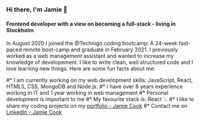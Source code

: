 ### Hi there, I'm Jamie 👋

#### Frontend developer with a view on becoming a full-stack - living in Stockholm

In August 2020 I joined the @Technigo coding bootcamp: A 24-week fast-paced remote boot-camp and graduate in February 2021. I previously worked as a web management assistant and wanted to increase my knowledge of developement. I like to write clean, well structured code and I love learning new things. Here are some fun facts about me:

#* I am currently working on my web development skills: JavaScript, React, HTML5, CSS, MongoDB and Node.js.
#* I have over 8 years experience working in IT and 1 year working in web management 
#* Personal development is important to me
#* My favourite stack is: React 💥
#* I like to share my coding projects on my [portfolio - Jamie Cook](https://jamiecook.netlify.app/)
#* Contact me on [LinkedIn - Jamie Cook](https://www.linkedin.com/in/jamiepcook)
<!--
**the-j-curl/the-j-curl** is a ✨ _special_ ✨ repository because its `README.md` (this file) appears on your GitHub profile.

Here are some ideas to get you started:

- 🔭 I’m currently working on my frontend and backend developer skills @Technigo coding bootcamp
- 🌱 Favolurite stack:
- 👯 I’m looking to collaborate on ...
- 🤔 I’m looking for help with ...
- 💬 Ask me about ...
- 📫 Contact me on LinkedIn: https://www.linkedin.com/in/jamiepcook
- 😄 Pronouns: ...
- ⚡ Fun fact: ...
-->
